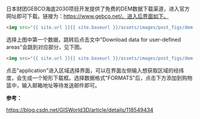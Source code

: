 日本财团GEBCO海底2030项目开发提供了免费的DEM数据下载渠道，进入官方网址即可下载。链接为：https://www.gebco.net/。进入后界面如下。

```html
<img src="{{ site.url }}{{ site.baseurl }}/assets/images/post_figs/dem-dataset/fig1.png" alt="">
```

选择上图中第一个数据，跳转后点击文中"Download data for user-defined areas"会跳到对应部分，见下图。

```html
<img src="{{ site.url }}{{ site.baseurl }}/assets/images/post_figs/dem-dataset/fig2.png" alt="">
```

点击"application"进入区域选择界面，可以在界面左侧输入想获取区域的经纬度，会生成一个矩形下载框。选择数据格式"FORMATS"后，点击下方添加到购物篮中，输入邮箱地址等待发送邮件即可。

**参考：**

https://blog.csdn.net/GISWorld3D/article/details/118549434

